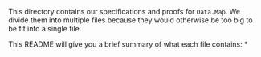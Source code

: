 This directory contains our specifications and proofs for `Data.Map`. We divide
them into multiple files because they would otherwise be too big to be fit into
a single file.

This README will give you a brief summary of what each file contains:
*

